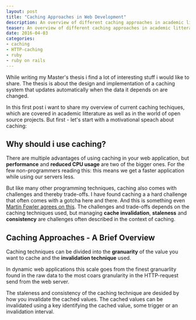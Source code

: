 ```yaml
---
layout: post
title: "Caching Approaches in Web Development"
description: An overview of different caching approaches in academic litteraure and the open source world.
teaser: An overview of different caching approaches in academic litteraure and the open source world.
date: 2016-04-03
categories:
- caching
- HTTP-caching
- ruby
- ruby on rails
---
```


While writing my Master's thesis i find a lot of interesting stuff i would like
to share. The thesis is about the design and implementation of a caching
system that updates automatically when the data it depends on are changed.

In this first post i want to share my overview of current caching techiques, which
are covered in academic litterature as well as in the world of open source projects.
But first - let's start with a motivational speach about caching:

## Why should i use caching?

There are multiple advantages of using caching in your web application, but
**performance** and **reduced CPU usage** are two of the bigger ones. For the
few non-programmers reading this: this means we get a faster application while
using our servers less.

But like many other programming techniques, caching also comes with challenges
and thereby trade-offs. I have found caching a a hard challenge that often
comes with a gotcha here and there. And this is something even <a href="http://martinfowler.com/bliki/TwoHardThings.html" target="_blank">Martin Fowler agrees on this</a>.
The challenges and trade-offs depends on the caching techniques used, but
managing **cache invalidation**, **staleness** and **consistency** are
challenges often described in the context of caching.

## Caching Approaches - A Brief Overview

Caching techniques can be divided into the **granuarity** of the value you
want to cache and the **invalidation technique** used.

In dynamic web applications this scale goes from the finest granuarlity found in
the raw data to the most coars granularity in the HTTP-request send from the
web server.

The staleness and consistency of the caching technique are desided by how
you invalidate the cached values. The cached values can be invalidated using
a key identifying the cached value, some trigger or an invalidation interval.
